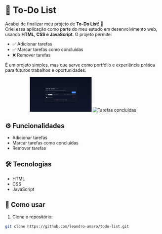 # 🚀 To-Do List

Acabei de finalizar meu projeto de **To-Do List**! 🎉  
Criei essa aplicação como parte do meu estudo em desenvolvimento web, usando **HTML, CSS e JavaScript**. O projeto permite:

- ✅ Adicionar tarefas  
- ✅ Marcar tarefas como concluídas  
- ❌ Remover tarefas  

É um projeto simples, mas que serve como portfólio e experiência prática para futuros trabalhos e oportunidades.

<div align="center"> <img src="screenshots/home.png" width="200" alt="Tela inicial"> <img src="screenshots/add-task.png" width="200" <img src="screenshots/completed.png" width="200" alt="Tarefas concluídas"> </div>

## ⚙️ Funcionalidades
- Adicionar tarefas  
- Marcar tarefas como concluídas  
- Remover tarefas  

## 🛠 Tecnologias
- HTML  
- CSS  
- JavaScript  

## 📖 Como usar
1. Clone o repositório:
```bash
git clone https://github.com/leandro-amaro/todo-list.git


